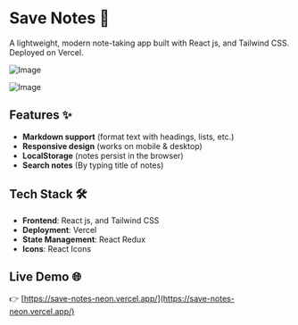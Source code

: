 # Save Notes 📝

A lightweight, modern note-taking app built with React js, and Tailwind CSS. Deployed on Vercel.

![Image](https://github.com/user-attachments/assets/793d8c49-0f15-4fa3-9a05-d7688b9dd0f4)

![Image](https://github.com/user-attachments/assets/bb156e99-e6d7-4ac3-8d7f-b690e20012d3)

## Features ✨

- **Markdown support** (format text with headings, lists, etc.)
- **Responsive design** (works on mobile & desktop)
- **LocalStorage** (notes persist in the browser)
- **Search notes** (By typing title of notes)

## Tech Stack 🛠️

- **Frontend**: React js, and Tailwind CSS
- **Deployment**: Vercel
- **State Management**: React Redux
- **Icons**: React Icons

## Live Demo 🌐

👉 [https://save-notes-neon.vercel.app/](https://save-notes-neon.vercel.app/)

